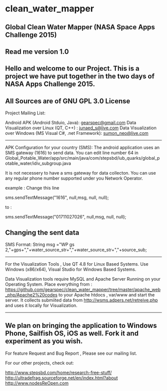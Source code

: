 # clean_water_mapper
Global Clean Water Mapper (NASA Space Apps Challenge 2015)
--
Read me version 1.0
-------------------------------------------------
Hello and welcome to our Project.
This is a project we have put together in the two days of 
NASA Apps Challenge 2015.
----------------------------------------------
All Sources are of GNU GPL 3.0 License
----------------------------------------------
Project Mailing List:

Android APK (Android Stduio, Java): gearspec@gmail.com
Data Visualization over Linux (QT, C++) : junaed_s@live.com
Data Visualization over Windows (MS Visual C#, .net Framework): sumon_neo@live.com

----------------------------------------------
APK Configuration for your country (SMS):
The android application uses an SMS gateway (1616) to send data.
You can edit line number 64 in 
Global_Potable_Water/app/src/main/java/com/stepsbd/iub_quarks/global_potable_water/idiv_subgroup.java

It is not necessery to have a sms gateway for data collecton. You can use any regular phone number
supported under you Network Operator.

example : Change this line

sms.sendTextMessage("1616", null,msg, null, null);

to :

sms.sendTextMessage("01711027026", null,msg, null, null);

Changing the sent data
-----------------------------------------------------
SMS Format: 
String msg ="WP gs 2,"+gps+","+water_source_str+","+water_source_str+","+source_sub;

-----------------------------------------------------
For the Visualization Tools , Use QT 4.8 for Linux Based Systems.
Use Windows (x86/x64), Visual Studio for Windows Based Systems.

Data Visualization tools require MySQL and Apache Server Running on your Operating System.
Place everything from : https://github.com/gearspec/clean_water_mapper/tree/master/apache_web_php/Apache2%20codes
to your Apache htdocs , var/www and start the server.
It collects submiited data from http://wsms.adpers.net/retreive.php
and uses it locally for Visualization. 

------------------------------------------------------
We plan on bringing the application to Windows Phone, Sailfish OS, iOS as well.
Fork it and experiment as you wish.
----------------------------------------------------------
For feature Request and Bug Report , Please see our mailing list.

For our other projects, check out:

http://www.stepsbd.com/home/research-free-stuff/
http://ultradefrag.sourceforge.net/en/index.html?about
http://www.nodesReOpen.com

